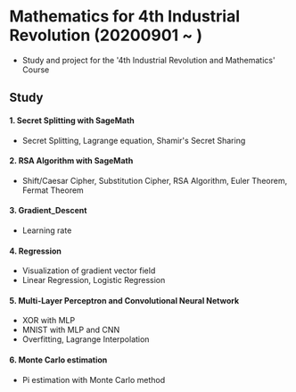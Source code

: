 # Mathematics for 4th Industrial Revolution (20200901 ~ )
- Study and project for the '4th Industrial Revolution and Mathematics' Course

## Study  
#### 1. Secret Splitting with SageMath  
- Secret Splitting, Lagrange equation, Shamir's Secret Sharing  
#### 2. RSA Algorithm with SageMath  
- Shift/Caesar Cipher, Substitution Cipher, RSA Algorithm, Euler Theorem, Fermat Theorem  
#### 3. Gradient_Descent  
- Learning rate  
#### 4. Regression  
- Visualization of gradient vector field  
- Linear Regression, Logistic Regression

#### 5. Multi-Layer Perceptron and Convolutional Neural Network  
- XOR with MLP  
- MNIST with MLP and CNN  
- Overfitting, Lagrange Interpolation  

#### 6. Monte Carlo estimation
- Pi estimation with Monte Carlo method
